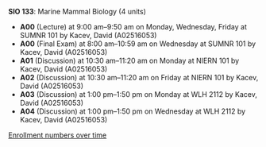 **SIO 133**: Marine Mammal Biology (4 units)

- **A00** (Lecture) at 9:00 am–9:50 am on Monday, Wednesday, Friday at SUMNR 101 by Kacev, David (A02516053)
- **A00** (Final Exam) at 8:00 am–10:59 am on Wednesday at SUMNR 101 by Kacev, David (A02516053)
- **A01** (Discussion) at 10:30 am–11:20 am on Monday at NIERN 101 by Kacev, David (A02516053)
- **A02** (Discussion) at 10:30 am–11:20 am on Friday at NIERN 101 by Kacev, David (A02516053)
- **A03** (Discussion) at 1:00 pm–1:50 pm on Monday at WLH 2112 by Kacev, David (A02516053)
- **A04** (Discussion) at 1:00 pm–1:50 pm on Wednesday at WLH 2112 by Kacev, David (A02516053)

[Enrollment numbers over time](./SIO133.tsv)
